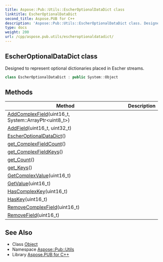 ```yaml
---
title: Aspose::Pub::Utils::EscherOptionalDataDict class
linktitle: EscherOptionalDataDict
second_title: Aspose.PUB for C++
description: 'Aspose::Pub::Utils::EscherOptionalDataDict class. Designed to represent optional dictionaries placed in Escher streams in C++.'
type: docs
weight: 200
url: /cpp/aspose.pub.utils/escheroptionaldatadict/
---
```

## EscherOptionalDataDict class


Designed to represent optional dictionaries placed in Escher streams.

```cpp
class EscherOptionalDataDict : public System::Object
```

## Methods

| Method | Description |
| --- | --- |
| [AddComplexField](./addcomplexfield/)(uint16_t, System::ArrayPtr\<uint8_t\>) |  |
| [AddField](./addfield/)(uint16_t, uint32_t) |  |
| [EscherOptionalDataDict](./escheroptionaldatadict/)() |  |
| [get_ComplexFieldCount](./get_complexfieldcount/)() |  |
| [get_ComplexFieldKeys](./get_complexfieldkeys/)() |  |
| [get_Count](./get_count/)() |  |
| [get_Keys](./get_keys/)() |  |
| [GetComplexValue](./getcomplexvalue/)(uint16_t) |  |
| [GetValue](./getvalue/)(uint16_t) |  |
| [HasComplexKey](./hascomplexkey/)(uint16_t) |  |
| [HasKey](./haskey/)(uint16_t) |  |
| [RemoveComplexField](./removecomplexfield/)(uint16_t) |  |
| [RemoveField](./removefield/)(uint16_t) |  |
## See Also

* Class [Object](../../system/object/)
* Namespace [Aspose::Pub::Utils](../)
* Library [Aspose.PUB for C++](../../)
